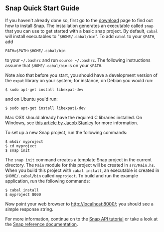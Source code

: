 ## Snap Quick Start Guide

If you haven't already done so, first go to the [download](/download) page to
find out how to install Snap.  The installation generates an executable called
`snap` that you can use to get started with a basic snap project. By default,
`cabal` will install executables to "`$HOME/.cabal/bin`".  To add `cabal` to your `$PATH`, add 

~~~~~~ {.shell}
PATH=$PATH:$HOME/.cabal/bin
~~~~~~

to your `~/.bashrc` and run `source ~/.bashrc`. The following
instructions assume that `$HOME/.cabal/bin` is on your `$PATH`. 

Note also that before you start, you should have a development version of the
`expat` library on your system; for instance, on Debian you would run:

~~~~~~ {.shell}
$ sudo apt-get install libexpat-dev
~~~~~~

and on Ubuntu you'd run:

~~~~~~ {.shell}
$ sudo apt-get install libexpat1-dev
~~~~~~

Mac OSX should already have the required C libraries installed. On Windows, see
[this article by Jacob
Stanley](http://jystic.com/2010/10/07/installing-heist-and-hexpat-on-windows/)
for more information.

To set up a new Snap project, run the following commands:

~~~~~~ {.shell}
$ mkdir myproject
$ cd myproject
$ snap init
~~~~~~

The `snap init` command creates a template Snap project in the current
directory. The `Main` module for this project will be created in `src/Main.hs`.
When you build this project with `cabal install`, an executable is created in
`$HOME/.cabal/bin` called `myproject`.  To build and run the example
application, run the following commands:

~~~~~~ {.shell}
$ cabal install
$ myproject 8000
~~~~~~

Now point your web browser to [http://localhost:8000/](http://localhost:8000/);
you should see a simple response string.

For more information, continue on to the [Snap API
tutorial](tutorials/snap-api) or take a look at the [Snap
reference documentation](/docs).


